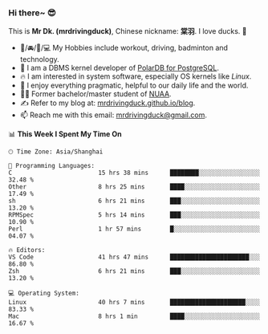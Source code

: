 ### Hi there~ 😎

This is **Mr Dk. (mrdrivingduck)**, Chinese nickname: **棠羽**. I love ducks. 🦆

- 💪/🚘/🏸/💻 My Hobbies include workout, driving, badminton and technology.
- 🍊 I am a DBMS kernel developer of [PolarDB for PostgreSQL](https://github.com/ApsaraDB/PolarDB-for-PostgreSQL).
- 🔥 I am interested in system software, especially OS kernels like *Linux*.
- 🔧 I enjoy everything pragmatic, helpful to our daily life and the world.
- 👨‍🎓 Former bachelor/master student of [NUAA](https://en.wikipedia.org/wiki/Nanjing_University_of_Aeronautics_and_Astronautics).
- ✍ Refer to my blog at: [mrdrivingduck.github.io/blog](https://mrdrivingduck.github.io/blog/).
- 📫 Reach me with this email: [mrdrivingduck@gmail.com](mailto:mrdrivingduck@gmail.com).

<!--START_SECTION:waka-->
📊 **This Week I Spent My Time On** 

```text
🕑︎ Time Zone: Asia/Shanghai

💬 Programming Languages: 
C                        15 hrs 38 mins      ████████░░░░░░░░░░░░░░░░░   32.48 % 
Other                    8 hrs 25 mins       ████░░░░░░░░░░░░░░░░░░░░░   17.49 % 
sh                       6 hrs 21 mins       ███░░░░░░░░░░░░░░░░░░░░░░   13.20 % 
RPMSpec                  5 hrs 14 mins       ███░░░░░░░░░░░░░░░░░░░░░░   10.90 % 
Perl                     1 hr 57 mins        █░░░░░░░░░░░░░░░░░░░░░░░░   04.07 % 

🔥 Editors: 
VS Code                  41 hrs 47 mins      ██████████████████████░░░   86.80 % 
Zsh                      6 hrs 21 mins       ███░░░░░░░░░░░░░░░░░░░░░░   13.20 % 

💻 Operating System: 
Linux                    40 hrs 7 mins       █████████████████████░░░░   83.33 % 
Mac                      8 hrs 1 min         ████░░░░░░░░░░░░░░░░░░░░░   16.67 % 
```


<!--END_SECTION:waka-->

<!-- ![Mr Dk.'s GitHub Stats](https://github-readme-stats.vercel.app/api?username=mrdrivingduck&count_private&show_icons=true&theme=buefy) -->

<!-- ![Most Used Languages](https://github-readme-stats.vercel.app/api/top-langs/?username=mrdrivingduck&exclude_repo=mips32-CPU,snort-tcp-socket&theme=buefy&layout=compact&langs_count=10) -->


<!--
**mrdrivingduck/mrdrivingduck** is a ✨ _special_ ✨ repository because its `README.md` (this file) appears on your GitHub profile.

Here are some ideas to get you started:

- 🔭 I’m currently working on ...
- 🌱 I’m currently learning ...
- 👯 I’m looking to collaborate on ...
- 🤔 I’m looking for help with ...
- 💬 Ask me about ...
- 📫 How to reach me: ...
- 😄 Pronouns: ...
- ⚡ Fun fact: ...
-->
